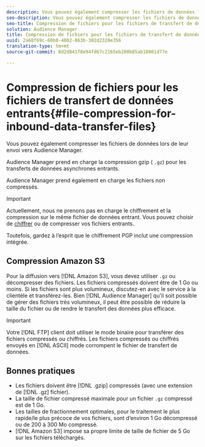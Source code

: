 ```yaml
---
description: Vous pouvez également compresser les fichiers de données lors de leur envoi vers Audience Manager.
seo-description: Vous pouvez également compresser les fichiers de données lors de leur envoi vers Audience Manager.
seo-title: Compression de fichiers pour les fichiers de transfert de données entrants
solution: Audience Manager
title: Compression de fichiers pour les fichiers de transfert de données entrants
uuid: 2a68f69c-60b0-4002-863b-302d2320e356
translation-type: tm+mt
source-git-commit: 8d2d841f8e94fd67c2165eb280b85ab18001d77e

---
```



# Compression de fichiers pour les fichiers de transfert de données entrants{#file-compression-for-inbound-data-transfer-files}

Vous pouvez également compresser les fichiers de données lors de leur envoi vers Audience Manager.

<!-- inbound-file-compression.xml -->

Audience Manager prend en charge la compression gzip ( `.gz`) pour les transferts de données asynchrones entrants.

Audience Manager prend également en charge les fichiers non compressés.

>[!IMPORTANT]
>
>Actuellement, nous ne prenons pas en charge le chiffrement et la compression sur le même fichier de données entrant. Vous pouvez choisir de [chiffrer](../../../integration/sending-audience-data/batch-data-transfer-explained/inbound-file-encryption.md) ou de compresser vos fichiers entrants.
>
> Toutefois, gardez à l’esprit que le chiffrement PGP inclut une compression intégrée.

## Compression Amazon S3

Pour la diffusion vers [!DNL Amazon S3], vous devez utiliser `.gz` ou décompresser des fichiers. Les fichiers compressés doivent être de 1 Go ou moins. Si les fichiers sont plus volumineux, discutez-en avec le service à la clientèle et transférez-les. Bien [!DNL Audience Manager] qu’il soit possible de gérer des fichiers très volumineux, il peut être possible de réduire la taille du fichier ou de rendre le transfert des données plus efficace.

>[!IMPORTANT]
>
>Votre [!DNL FTP] client doit utiliser le mode binaire pour transférer des fichiers compressés ou chiffrés. Les fichiers compressés ou chiffrés envoyés en [!DNL ASCII] mode corrompent le fichier de transfert de données.

## Bonnes pratiques

* Les fichiers doivent être [!DNL .gzip] compressés (avec une extension de [!DNL .gz] fichier).
* La taille de fichier compressé maximale pour un fichier `.gz` compressé est de 1 Go.
* Les tailles de fractionnement optimales, pour le traitement le plus rapide/le plus précoce de vos fichiers, sont d’environ 1 Go décompressé ou de 200 à 300 Mo compressé.
* [!DNL Amazon S3] impose sa propre limite de taille de fichier de 5 Go sur les fichiers téléchargés.
